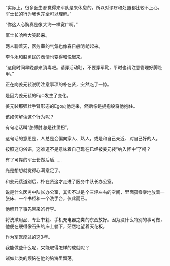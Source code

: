 “实际上，很多医生都觉得来军队是来休息的。所以对诊疗和处置都比较不上心。军士长的行为我也完全可以理解。”

“你这人心胸真是像大海一样宽广啊。”

军士长哈哈大笑起来。

两人聊着天，医务室的气氛也像春日般明朗起来。

李斗永和赵勇民的表情也变得和悦起来。

“这段时间早晚都来消毒吧。请穿活动鞋，不要穿军靴，平时也请注意管理好脚趾甲。”

正在向姜元裴说明注意事项的朴在贤，突然吃了一惊。

是因为姜元裴的Ego发生了变化。

姜元裴那强壮手臂形态的Ego向他走来，然后像是拥抱般将他抱住。

该如何解读这个行为呢？

有句老话叫“胳膊肘总是往里拐”。

这句话的意思是，人总是会偏向家人、熟人，或是和自己亲近、对自己好的人。

按照这句俗语，这难道不是意味着自己现在已经被姜元裴“纳入怀中”了吗？

有了可靠的军士长做后盾……

光是想想就觉得心满意足了。

和姜元裴道别后，朴在贤这才走进了医务中队长办公室。

说是什么医务中队长办公室，其实不过是个三坪左右的空间，里面孤零零地放着一张床、一个书柜和一个洗手台，仅此而已。

他解开了事先带来的行李。

将洗漱用品、专业书籍、手机充电器之类的东西放好。因为没什么特别的事可做，他便在硬得像石头的床上躺下，茫然地望着天花板。

作为军医度过的这3年。

我能做些什么呢，又能取得怎样的成就呢？

诸如此类的烦恼在他的脑海里飘荡。